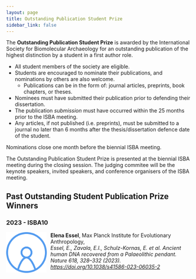 ```yaml
---
layout: page
title: Outstanding Publication Student Prize
sidebar_link: false
---
```


The <b>Outstanding Publication Student Prize</b> is awarded by the International Society for Biomolecular Archaeology for an outstanding publication of the highest distinction by a student in a first author role.

- All student members of the society are eligible.
- Students are encouraged to nominate their publications, and nominations by others are also welcome.
    - Publications can be in the form of: journal articles, preprints, book chapters, or theses.
- Nominees must have submitted their publication prior to defending their dissertation.
- The publication _submission_ must have occurred within the 25 months prior to the ISBA meeting.
- Any articles, if not published (i.e. preprints), must be submitted to a journal no later than 6 months after the thesis/dissertation defence date of the student.

Nominations close one month before the biennial ISBA meeting.

The Outstanding Publication Student Prize is presented at the biennial ISBA meeting during the closing session. The judging commitee will be the keynote speakers, invited speakers, and conference organisers of the ISBA meeting.

<!--
Please use this form to submit your nomination.

<iframe src="https://docs.google.com/forms/d/e/1FAIpQLSfWYggKVSKq-7Qz73dSxg2fcVbQOqtIvfmzcOE3N9b5eDdYrg/viewform?embedded=true" width="640" height="1166" frameborder="0" marginheight="0" marginwidth="0">Loading…</iframe>
-->

## Past Outstanding Student Publication Prize Winners

### 2023 - ISBA10

<img align="left" style="margin-right: 10px;" width="110" src="/assets/images/profile_pictures/ACCOUNT_Anonymous.png">
<b>Elena Essel</b>, Max Planck Institute for Evolutionary Anthropology, <br>
<i>Essel, E., Zavala, E.I., Schulz-Kornas, E. et al. Ancient human DNA recovered from a Palaeolithic pendant. Nature 618, 328–332 (2023). <a href="https://doi.org/10.1038/s41586-023-06035-2">https://doi.org/10.1038/s41586-023-06035-2</a></i>
<br clear="left">